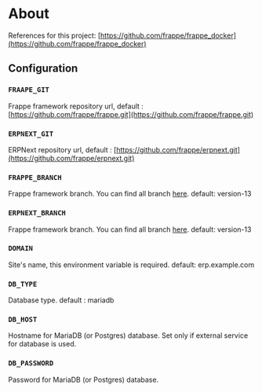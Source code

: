 # About
References for this project: [https://github.com/frappe/frappe_docker](https://github.com/frappe/frappe_docker)

## Configuration

### `FRAAPE_GIT`

Frappe framework repository url, default : [https://github.com/frappe/frappe.git](https://github.com/frappe/frappe.git)

### `ERPNEXT_GIT`

ERPNext repository url, default : [https://github.com/frappe/erpnext.git](https://github.com/frappe/erpnext.git)

### `FRAPPE_BRANCH`

Frappe framework branch. You can find all branch [here](https://github.com/frappe/frappe). default: version-13

### `ERPNEXT_BRANCH`

Frappe framework branch. You can find all branch [here](https://github.com/frappe/erpnext). default: version-13

### `DOMAIN`

Site's name, this environment variable is required. default: erp.example.com

### `DB_TYPE`

Database type. default : mariadb

### `DB_HOST`

Hostname for MariaDB (or Postgres) database. Set only if external service for database is used.

### `DB_PASSWORD`

Password for MariaDB (or Postgres) database.